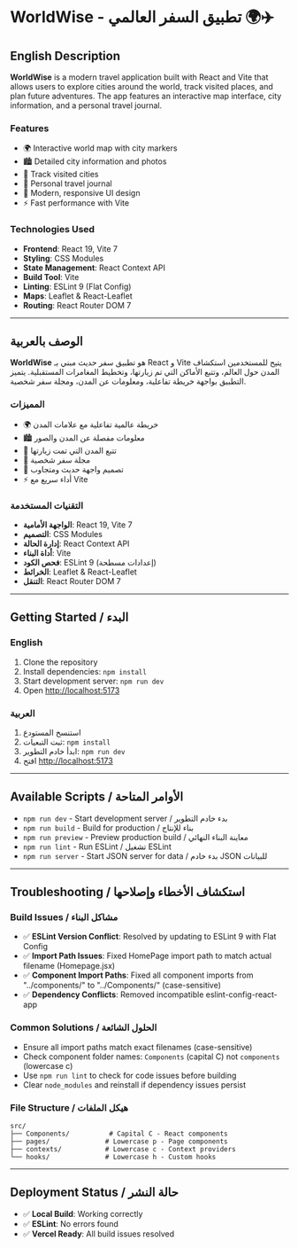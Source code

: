 # WorldWise - تطبيق السفر العالمي 🌍✈️

## English Description

**WorldWise** is a modern travel application built with React and Vite that allows users to explore cities around the world, track visited places, and plan future adventures. The app features an interactive map interface, city information, and a personal travel journal.

### Features

- 🌍 Interactive world map with city markers
- 🏙️ Detailed city information and photos
- 📍 Track visited cities
- 📝 Personal travel journal
- 🎨 Modern, responsive UI design
- ⚡ Fast performance with Vite

### Technologies Used

- **Frontend**: React 19, Vite 7
- **Styling**: CSS Modules
- **State Management**: React Context API
- **Build Tool**: Vite
- **Linting**: ESLint 9 (Flat Config)
- **Maps**: Leaflet & React-Leaflet
- **Routing**: React Router DOM 7

---

## الوصف بالعربية

**WorldWise** هو تطبيق سفر حديث مبني بـ React و Vite يتيح للمستخدمين استكشاف المدن حول العالم، وتتبع الأماكن التي تم زيارتها، وتخطيط المغامرات المستقبلية. يتميز التطبيق بواجهة خريطة تفاعلية، ومعلومات عن المدن، ومجلة سفر شخصية.

### المميزات

- 🌍 خريطة عالمية تفاعلية مع علامات المدن
- 🏙️ معلومات مفصلة عن المدن والصور
- 📍 تتبع المدن التي تمت زيارتها
- 📝 مجلة سفر شخصية
- 🎨 تصميم واجهة حديث ومتجاوب
- ⚡ أداء سريع مع Vite

### التقنيات المستخدمة

- **الواجهة الأمامية**: React 19, Vite 7
- **التصميم**: CSS Modules
- **إدارة الحالة**: React Context API
- **أداة البناء**: Vite
- **فحص الكود**: ESLint 9 (إعدادات مسطحة)
- **الخرائط**: Leaflet & React-Leaflet
- **التنقل**: React Router DOM 7

---

## Getting Started / البدء

### English

1. Clone the repository
2. Install dependencies: `npm install`
3. Start development server: `npm run dev`
4. Open [http://localhost:5173](http://localhost:5173)

### العربية

1. استنسخ المستودع
2. ثبت التبعيات: `npm install`
3. ابدأ خادم التطوير: `npm run dev`
4. افتح [http://localhost:5173](http://localhost:5173)

---

## Available Scripts / الأوامر المتاحة

- `npm run dev` - Start development server / بدء خادم التطوير
- `npm run build` - Build for production / بناء للإنتاج
- `npm run preview` - Preview production build / معاينة البناء النهائي
- `npm run lint` - Run ESLint / تشغيل ESLint
- `npm run server` - Start JSON server for data / بدء خادم JSON للبيانات

---

## Troubleshooting / استكشاف الأخطاء وإصلاحها

### Build Issues / مشاكل البناء

- ✅ **ESLint Version Conflict**: Resolved by updating to ESLint 9 with Flat Config
- ✅ **Import Path Issues**: Fixed HomePage import path to match actual filename (Homepage.jsx)
- ✅ **Component Import Paths**: Fixed all component imports from "../components/" to "../Components/" (case-sensitive)
- ✅ **Dependency Conflicts**: Removed incompatible eslint-config-react-app

### Common Solutions / الحلول الشائعة

- Ensure all import paths match exact filenames (case-sensitive)
- Check component folder names: `Components` (capital C) not `components` (lowercase c)
- Use `npm run lint` to check for code issues before building
- Clear `node_modules` and reinstall if dependency issues persist

### File Structure / هيكل الملفات

```
src/
├── Components/          # Capital C - React components
├── pages/              # Lowercase p - Page components
├── contexts/           # Lowercase c - Context providers
└── hooks/              # Lowercase h - Custom hooks
```

---

## Deployment Status / حالة النشر

- ✅ **Local Build**: Working correctly
- ✅ **ESLint**: No errors found
- ✅ **Vercel Ready**: All build issues resolved
